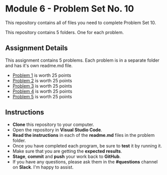 # Module 6 - Problem Set No. 10

This repository contains all of files you need to complete Problem Set 10.

This repository contains 5 folders. One for each problem.

## Assignment Details

This assignment contains 5 problems. Each problem is in a separate folder and has it's own readme.md file.

- [Problem 1](https://github.com/belgort-clark/ctec-121-problem-set-10/tree/master/problem01) is worth 25 points
- [Problem 2](https://github.com/belgort-clark/ctec-121-problem-set-10/tree/master/problem02) is worth 25 points
- [Problem 3](https://github.com/belgort-clark/ctec-121-problem-set-10/tree/master/problem03) is worth 25 points
- [Problem 4](https://github.com/belgort-clark/ctec-121-problem-set-10/tree/master/problem04) is worth 25 points
- [Problem 5](https://github.com/belgort-clark/ctec-121-problem-set-10/tree/master/problem05) is worth 25 points

## Instructions

- **Clone** this repository to your computer.
- Open the repository in **Visual Studio Code**.
- **Read the instructions** in each of the **readme.md** files in the problem folder.
- Once you have completed each program, be sure to **test** it by running it.
- Make sure that you are getting the **expected results**.
- **Stage**, **commit** and **push** your work back to **GitHub**.
- If you have any questions, please ask them in the **#questions** channel on **Slack**. I'm happy to assist.